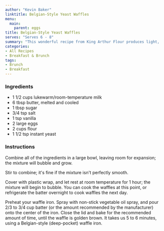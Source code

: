 ```yaml
---
author: "Kevin Baker"
linktitle: Belgian-Style Yeast Waffles
menu:
  main:
    parent: eggs
title: Belgian-Style Yeast Waffles
serves: "Serves 6 - 8"
summary: "This wonderful recipe from King Arthur Flour produces light, crisp, fluffy waffles with a depth of flavor you can only get from a yeast dough. Best of all (especially for entertaining), the batter is best made the night before."
categories:
- All Recipes
- Breakfast & Brunch
tags:
- Brunch
- Breakfast
---
```

### Ingredients

<div class="ingredient-list">

* 1 1/2 cups lukewarm/room-temperature milk  
* 6 tbsp butter, melted and cooled  
* 1 tbsp sugar  
* 3/4 tsp salt  
* 1 tsp vanilla  
* 2 large eggs  
* 2 cups flour  
* 1 1/2 tsp instant yeast   

</div>

### Instructions
Combine all of the ingredients in a large bowl, leaving room for expansion; the mixture will bubble and grow.   

Stir to combine; it's fine if the mixture isn't perfectly smooth. 

Cover with plastic wrap, and let rest at room temperature for 1 hour; the mixture will begin to bubble. You can cook the waffles at this point, or refrigerate the batter overnight to cook waffles the next day. 

Preheat your waffle iron. Spray with non-stick vegetable oil spray, and pour 2/3 to 3/4 cup batter (or the amount recommended by the manufacturer) onto the center of the iron. Close the lid and bake for the recommended amount of time, until the waffle is golden brown. It takes us 5 to 6 minutes, using a Belgian-style (deep-pocket) waffle iron. 